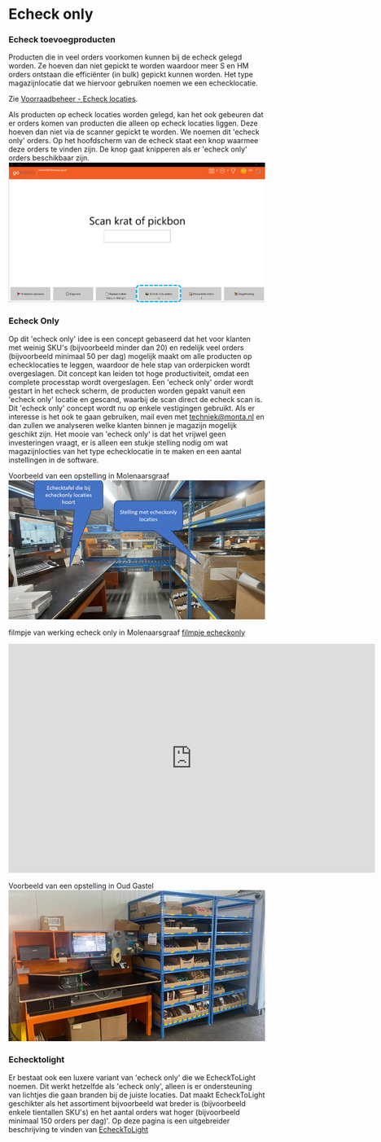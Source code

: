 # Echeck only

### Echeck toevoegproducten

Producten die in veel orders voorkomen kunnen bij de echeck gelegd worden. Ze hoeven dan niet gepickt te worden waardoor meer S en HM orders ontstaan die efficiënter (in bulk) gepickt kunnen worden. Het type magazijnlocatie dat we hiervoor gebruiken noemen we een echecklocatie.

Zie [Voorraadbeheer - Echeck locaties](../../../Algemene-informatie/Voorraadbeheer#echeck-locaties).

Als producten op echeck locaties worden gelegd, kan het ook gebeuren dat er orders komen van producten die alleen op echeck locaties liggen. Deze hoeven dan niet via de scanner gepickt te worden. We noemen dit 'echeck only' orders. Op het hoofdscherm van de echeck staat een knop waarmee deze orders te vinden zijn. De knop gaat knipperen als er 'echeck only' orders beschikbaar zijn.
![image.png](../../../Attachments/image-e963bf3e-2703-4168-bd4b-307c9f24ca4e.png)

### Echeck Only
Op dit 'echeck only' idee is een concept gebaseerd dat het voor klanten met weinig SKU's (bijvoorbeeld minder dan 20) en redelijk veel orders (bijvoorbeeld minimaal 50 per dag) mogelijk maakt om alle producten op echecklocaties te leggen, waardoor de hele stap van orderpicken wordt overgeslagen. Dit concept kan leiden tot hoge productiviteit, omdat een complete processtap wordt overgeslagen. Een 'echeck only' order wordt gestart in het echeck scherm, de producten worden gepakt vanuit een 'echeck only' locatie en gescand, waarbij de scan direct de echeck scan is. Dit 'echeck only' concept wordt nu op enkele vestigingen gebruikt. Als er interesse is het ook te gaan gebruiken, mail even met [techniek@monta.nl](mailto:techniek@monta.nl) en dan zullen we analyseren welke klanten binnen je magazijn mogelijk geschikt zijn. Het mooie van 'echeck only' is dat het vrijwel geen investeringen vraagt, er is alleen een stukje stelling nodig om wat magazijnlocties van het type echecklocatie in te maken en een aantal instellingen in de software.

Voorbeeld van een opstelling in Molenaarsgraaf
![image.png](../../../Attachments/image-c710260d-f2c6-4fe1-880c-93689b301cf9.png)

filmpje van werking echeck only in Molenaarsgraaf
[filmpje echeckonly](https://www.loom.com/share/9097699481f6405c9f35c0f06f8e8e98?sid=20e7446a-a2e0-4b56-b759-5e562a67a767)

<embed style="width:720px; height:450px;" src="https://www.loom.com/share/9097699481f6405c9f35c0f06f8e8e98?sid=20e7446a-a2e0-4b56-b759-5e562a67a767"></embed>



Voorbeeld van een opstelling in Oud Gastel
![image.png](../../../Attachments/image-0d0f2d94-defe-459b-b577-5b9a2a059aed.png)


### Echecktolight
Er bestaat ook een luxere variant van 'echeck only' die we EcheckToLight noemen. Dit werkt hetzelfde als 'echeck only', alleen is er ondersteuning van lichtjes die gaan branden bij de juiste locaties. Dat maakt EcheckToLight geschikter als het assortiment bijvoorbeeld wat breder is (bijvoorbeeld enkele tientallen SKU's) en het aantal orders wat hoger (bijvoorbeeld minimaal 150 orders per dag)'. Op deze pagina is een uitgebreider beschrijving te vinden van [EcheckToLight](../../../Algemene-informatie/Apparaten/Echeck-To-Light)
